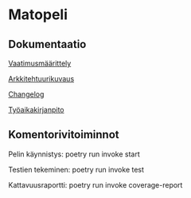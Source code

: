 # Matopeli

## Dokumentaatio

[Vaatimusmäärittely](https://github.com/Nuutti20K/ot-harjoitustyo/blob/master/dokumentaatio/vaatimusmaarittely.md)

[Arkkitehtuurikuvaus](https://github.com/Nuutti20K/ot-harjoitustyo/blob/master/dokumentaatio/arkkitehtuuri.md)

[Changelog](https://github.com/Nuutti20K/ot-harjoitustyo/blob/master/dokumentaatio/changelog.md)

[Työaikakirjanpito](https://github.com/Nuutti20K/ot-harjoitustyo/blob/master/dokumentaatio/aikakirjanpito.md)

## Komentorivitoiminnot
Pelin käynnistys: poetry run invoke start

Testien tekeminen: poetry run invoke test

Kattavuusraportti: poetry run invoke coverage-report
